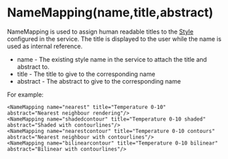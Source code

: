 NameMapping(name,title,abstract)
================================

NameMapping is used to assign human readable titles to the [Style](Style.md)
configured in the service. The title is displayed to the user while the
name is used as internal reference.

-   name - The existing style name in the service to attach the title
    and abstract to.
-   title - The title to give to the corresponding name
-   abstract - The abstract to give to the corresponding name

For example:
```
<NameMapping name="nearest" title="Temperature 0-10"
abstract="Nearest neighbour rendering"/>
<NameMapping name="shadedcontour" title="Temperature 0-10 shaded"
abstract="Shaded with contourlines"/>
<NameMapping name="nearestcontour" title="Temperature 0-10 contours"
abstract="Nearest neighbour with contourlines"/>
<NameMapping name="bilinearcontour" title="Temperature 0-10 bilinear"
abstract="Bilinear with contourlines"/>
```
